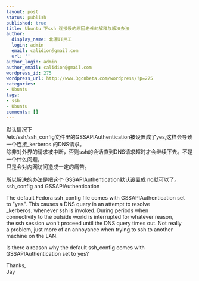 ```yaml
---
layout: post
status: publish
published: true
title: Ubuntu 下ssh 连接慢的原因老外的解释与解决办法
author:
  display_name: 北漂IT民工
  login: admin
  email: calidion@gmail.com
  url: ''
author_login: admin
author_email: calidion@gmail.com
wordpress_id: 275
wordpress_url: http://www.3gcnbeta.com/wordpress/?p=275
categories:
- Ubuntu
tags:
- ssh
- Ubuntu
comments: []
---
```

<p>默认情况下<br />
/etc/ssh/ssh_config文件里的GSSAPIAuthentication被设置成了yes,这样会导致一个连接_kerberos.<hostname>的DNS请求。<br />
除非对外界的请求被中断，否则ssh的会话直到DNS请求超时才会继续下去。不是一个什么问题，<br />
只是会对内网访问造成一定的痛苦。</p>
<p>所以解决的办法是把这个 GSSAPIAuthentication默认设置成 no就可以了。<br />
ssh_config and GSSAPIAuthentication</p>
<p>The default Fedora ssh_config file comes with GSSAPIAuthentication set<br />
to "yes".  This causes a DNS query in an attempt to resolve<br />
_kerberos.<hostname> whenever ssh is invoked.  During periods when<br />
connectivity to the outside world is interrupted for whatever reason,<br />
the ssh session won't proceed until the DNS query times out.  Not really<br />
a problem, just more of an annoyance when trying to ssh to another<br />
machine on the LAN.</p>
<p>Is there a reason why the default ssh_config comes with<br />
GSSAPIAuthentication set to yes?</p>
<p>Thanks,<br />
Jay</p>
